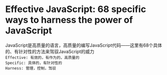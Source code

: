 # Effective JavaScript: 68 specific ways to harness the power of JavaScript
JavaScript是高质量的语言，高质量的编写JavaScript代码——这里有68个具体的、有针对性的方法来驾驭JavaScript的威力  
`Effective: 有效的，有作为的，高质量的`  
`Specific: 具体的，有针对性的`  
`Harness: 管理，控制，驾驭`  

